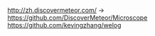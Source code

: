 http://zh.discovermeteor.com/  ->  https://github.com/DiscoverMeteor/Microscope
https://github.com/kevingzhang/welog
